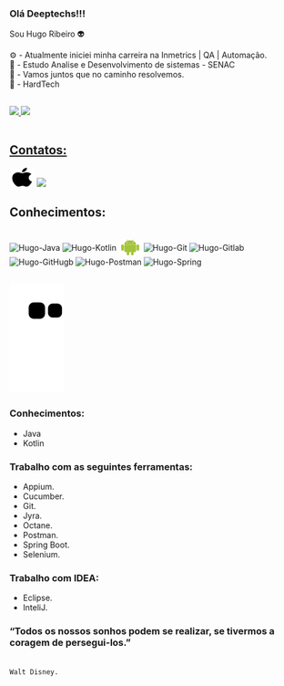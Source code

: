 ### Olá Deeptechs!!!
Sou Hugo Ribeiro 👽


⚙  - Atualmente iniciei minha carreira na Inmetrics | QA | Automação. <br>
🧠 - Estudo Analise e Desenvolvimento de sistemas - SENAC <br>
🚀 - Vamos juntos que no caminho resolvemos. <br>
💛 - HardTech

##

<div>
  <a href="https://github.com/HugoR713">
  <img height="170em" src="https://github-readme-stats.vercel.app/api?username=HugoR713&show_icons=true&theme=radical&include_all_commits=true&count_private=true"/>
  <img height="170em" src="https://github-readme-stats.vercel.app/api/top-langs/?username=HugoR713&layout=compact&langs_count=7&theme=radical"/>
</div>
<div style="display: inline_block"><br>

</div>

##
 ## Contatos: <br>
   <a href = "mailto:hugoribeiro713@icloud.com"><img alt="Hugo-CSS" height="34" width="44" src="https://github.com/devicons/devicon/blob/master/icons/apple/apple-original.svg" target="_blank"></a>
   <a href=https://www.linkedin.com/in/ohugoribeiro/ target="_blank"><img src="https://img.shields.io/badge/-LinkedIn-%230077B5?style=for-the-badge&logo=linkedin&logoColor=white" target="_blank"></a> 
   ##
</div>

 ## Conhecimentos: <br>
 
<div style="display: inline_block"><br>

  <img align="center" alt="Hugo-Java" height="30" width="40" src="https://devicons.railway.app/i/java.svg">
  
  <img align="center" alt="Hugo-Kotlin" height="30" width="40" src="https://devicons.railway.app/i/kotlin.svg">
  
  <img align="center" alt="Hugo-Android" height="30" width="40" src="https://github.com/devicons/devicon/blob/master/icons/android/android-original.svg">
  
  <img align="center" alt="Hugo-Git" height="30" width="40" src="https://devicons.railway.app/i/git.svg">
  
  <img align="center" alt="Hugo-Gitlab" height="30" width="40" src="https://devicons.railway.app/i/gitlab.svg">
  
  <img align="center" alt="Hugo-GitHugb" height="30" width="40" src="https://devicons.railway.app/i/github-dark.svg">
  
  <img align="center" alt="Hugo-Postman" height="30" width="30" src="https://devicons.railway.app/i/postman.svg">
    
  <img align="center" alt="Hugo-Spring" height="30" width="50" src="https://devicons.railway.app/i/spring.svg">
  
  
  
  
</div>
  
 ##
 
<div> 
 
 


 
  ![Snake animation](https://github.com/rafaballerini/rafaballerini/blob/output/github-contribution-grid-snake.svg)
 
</div>

### Conhecimentos:

- Java 
- Kotlin

### Trabalho com as seguintes ferramentas: 

- Appium.
- Cucumber.
- Git.
- Jyra. 
- Octane.
- Postman.
- Spring Boot.
- Selenium.


### Trabalho com IDEA:

- Eclipse.
- InteliJ.



### “Todos os nossos sonhos podem se realizar, se tivermos a coragem de persegui-los.” <br>
                                                                               Walt Disney.

